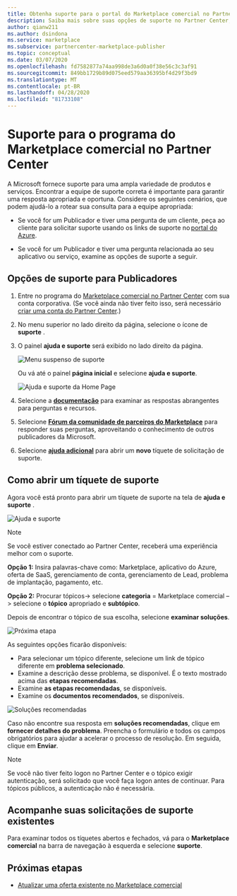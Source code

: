 ```yaml
---
title: Obtenha suporte para o portal do Marketplace comercial no Partner Center
description: Saiba mais sobre suas opções de suporte no Partner Center, incluindo como arquivar uma solicitação de suporte.
author: qianw211
ms.author: dsindona
ms.service: marketplace
ms.subservice: partnercenter-marketplace-publisher
ms.topic: conceptual
ms.date: 03/07/2020
ms.openlocfilehash: fd7582877a74aa998de3a6d0a0f38e56c3c3af91
ms.sourcegitcommit: 849bb1729b89d075eed579aa36395bf4d29f3bd9
ms.translationtype: MT
ms.contentlocale: pt-BR
ms.lasthandoff: 04/28/2020
ms.locfileid: "81733108"
---
```

# <a name="support-for-the-commercial-marketplace-program-in-partner-center"></a>Suporte para o programa do Marketplace comercial no Partner Center

A Microsoft fornece suporte para uma ampla variedade de produtos e serviços. Encontrar a equipe de suporte correta é importante para garantir uma resposta apropriada e oportuna. Considere os seguintes cenários, que podem ajudá-lo a rotear sua consulta para a equipe apropriada: 

- Se você for um Publicador e tiver uma pergunta de um cliente, peça ao cliente para solicitar suporte usando os links de suporte no [portal do Azure](https://portal.azure.com/). 

- Se você for um Publicador e tiver uma pergunta relacionada ao seu aplicativo ou serviço, examine as opções de suporte a seguir.

## <a name="support-options-for-publishers"></a>Opções de suporte para Publicadores

1. Entre no programa do [Marketplace comercial no Partner Center](https://partner.microsoft.com/dashboard/commercial-marketplace/overview) com sua conta corporativa. (Se você ainda não tiver feito isso, será necessário [criar uma conta do Partner Center](./create-account.md).)

2. No menu superior no lado direito da página, selecione o ícone de **suporte** . 
 
3. O painel **ajuda e suporte** será exibido no lado direito da página. 
 
   ![Menu suspenso de suporte](./media/commercial-marketplace-support-pane.png)

    Ou vá até o painel **página inicial** e selecione **ajuda e suporte**.

   ![Ajuda e suporte da Home Page](./media/homepage-help-support.png)

4. Selecione a **[documentação](../index.yml)** para examinar as respostas abrangentes para perguntas e recursos. 

5. Selecione **[Fórum da comunidade de parceiros do Marketplace](https://www.microsoftpartnercommunity.com/t5/Azure-Marketplace-and-AppSource/bd-p/2222)** para responder suas perguntas, aproveitando o conhecimento de outros publicadores da Microsoft. 

6. Selecione **[ajuda adicional](https://partner.microsoft.com/support/v2/?stage=1)** para abrir um **novo** tíquete de solicitação de suporte.  

## <a name="how-to-open-a-support-ticket"></a>Como abrir um tíquete de suporte

Agora você está pronto para abrir um tíquete de suporte na tela de **ajuda e suporte** .

![Ajuda e suporte](./media/help-and-support.png)

>[!Note]
>Se você estiver conectado ao Partner Center, receberá uma experiência melhor com o suporte.

**Opção 1:** Insira palavras-chave como: Marketplace, aplicativo do Azure, oferta de SaaS, gerenciamento de conta, gerenciamento de Lead, problema de implantação, pagamento, etc.

**Opção 2:** Procurar tópicos-> selecione **categoria** = Marketplace comercial – > selecione o **tópico** apropriado e **subtópico**.

Depois de encontrar o tópico de sua escolha, selecione **examinar soluções**.

![Próxima etapa](./media/next-step.png)

As seguintes opções ficarão disponíveis:

* Para selecionar um tópico diferente, selecione um link de tópico diferente em **problema selecionado**.
* Examine a descrição desse problema, se disponível.  É o texto mostrado acima das **etapas recomendadas**.
* Examine **as etapas recomendadas**, se disponíveis.
* Examine os **documentos recomendados**, se disponíveis.

![Soluções recomendadas](./media/recommended-solutions.png)

Caso não encontre sua resposta em **soluções recomendadas**, clique em **fornecer detalhes do problema**.  Preencha o formulário e todos os campos obrigatórios para ajudar a acelerar o processo de resolução.  Em seguida, clique em **Enviar**.

>[!Note]
>Se você não tiver feito logon no Partner Center e o tópico exigir autenticação, será solicitado que você faça logon antes de continuar.  Para tópicos públicos, a autenticação não é necessária.

## <a name="track-your-existing-support-requests"></a>Acompanhe suas solicitações de suporte existentes 

Para examinar todos os tíquetes abertos e fechados, vá para o **Marketplace comercial** na barra de navegação à esquerda e selecione **suporte**.

## <a name="next-steps"></a>Próximas etapas

- [Atualizar uma oferta existente no Marketplace comercial](./update-existing-offer.md)
